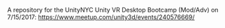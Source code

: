 A repository for the UnityNYC Unity VR Desktop Bootcamp (Mod/Adv) on 7/15/2017:
https://www.meetup.com/unity3d/events/240576669/